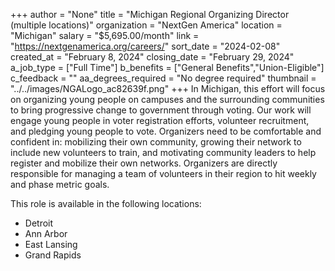 +++
author = "None"
title = "Michigan Regional Organizing Director (multiple locations)"
organization = "NextGen America"
location = "Michigan"
salary = "$5,695.00/month"
link = "https://nextgenamerica.org/careers/"
sort_date = "2024-02-08"
created_at = "February 8, 2024"
closing_date = "February 29, 2024"
a_job_type = ["Full Time"]
b_benefits = ["General Benefits","Union-Eligible"]
c_feedback = ""
aa_degrees_required = "No degree required"
thumbnail = "../../images/NGALogo_ac82639f.png"
+++
In Michigan, this effort will focus on organizing young people on campuses and the surrounding communities to bring progressive change to government through voting. Our work will engage young people in voter registration efforts, volunteer recruitment, and pledging young people to vote. Organizers need to be comfortable and confident in: mobilizing their own community, growing their network to include new volunteers to train, and motivating community leaders to help register and mobilize their own networks. Organizers are directly responsible for managing a team of volunteers in their region to hit weekly and phase metric goals. 

This role is available in the following locations: 
- Detroit
- Ann Arbor
- East Lansing
- Grand Rapids
